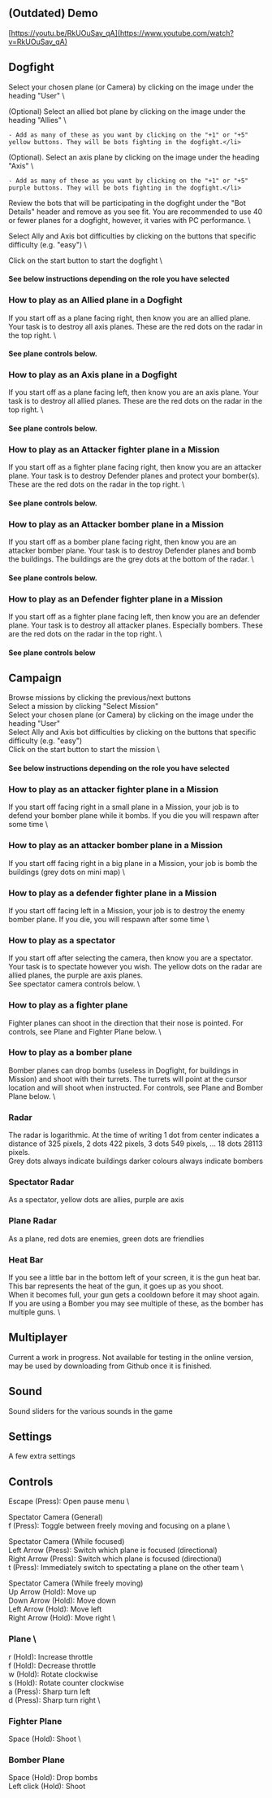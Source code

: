 ## (Outdated) Demo
[https://youtu.be/RkUOuSav_qA](https://www.youtube.com/watch?v=RkUOuSav_qA)

## Dogfight
Select your chosen plane (or Camera) by clicking on the image under the heading "User" \

(Optional) Select an allied bot plane by clicking on the image under the heading "Allies" \

    - Add as many of these as you want by clicking on the "+1" or "+5" yellow buttons. They will be bots fighting in the dogfight.</li>

(Optional). Select an axis plane by clicking on the image under the heading "Axis" \

    - Add as many of these as you want by clicking on the "+1" or "+5" purple buttons. They will be bots fighting in the dogfight.</li>

Review the bots that will be participating in the dogfight under the "Bot Details" header and remove as you see fit. You are recommended to use 40 or fewer planes for a dogfight, however, it varies with PC performance. \

Select Ally and Axis bot difficulties by clicking on the buttons that specific difficulty (e.g. "easy") \

Click on the start button to start the dogfight \
#### See below instructions depending on the role you have selected
### How to play as an Allied plane in a Dogfight
If you start off as a plane facing right, then know you are an allied plane. Your task is to destroy all axis planes. These are the red dots on the radar in the top right. \
#### See plane controls below.
### How to play as an Axis plane in a Dogfight
If you start off as a plane facing left, then know you are an axis plane. Your task is to destroy all allied planes. These are the red dots on the radar in the top right. \
#### See plane controls below.
### How to play as an Attacker fighter plane in a Mission
If you start off as a fighter plane facing right, then know you are an attacker plane. Your task is to destroy Defender planes and protect your bomber(s). These are the red dots on the radar in the top right. \
#### See plane controls below.
### How to play as an Attacker bomber plane in a Mission
If you start off as a bomber plane facing right, then know you are an attacker bomber plane. Your task is to destroy Defender planes and bomb the buildings. The buildings are the grey dots at the bottom of the radar. \
#### See plane controls below.
### How to play as an Defender fighter plane in a Mission
If you start off as a fighter plane facing left, then know you are an defender plane. Your task is to destroy all attacker planes. Especially bombers. These are the red dots on the radar in the top right. \
#### See plane controls below
## Campaign
Browse missions by clicking the previous/next buttons \
Select a mission by clicking "Select Mission" \
Select your chosen plane (or Camera) by clicking on the image under the heading "User" \
Select Ally and Axis bot difficulties by clicking on the buttons that specific difficulty (e.g. "easy") \
Click on the start button to start the mission \
#### See below instructions depending on the role you have selected
### How to play as an attacker fighter plane in a Mission
If you start off facing right in a small plane in a Mission, your job is to defend your bomber plane while it bombs. If you die you will respawn after some time \
### How to play as an attacker bomber plane in a Mission
If you start off facing right in a big plane in a Mission, your job is bomb the buildings (grey dots on mini map) \
### How to play as a defender fighter plane in a Mission
If you start off facing left in a Mission, your job is to destroy the enemy bomber plane. If you die, you will respawn after some time \
### How to play as a spectator
If you start off after selecting the camera, then know you are a spectator. Your task is to spectate however you wish. The yellow dots on the radar are allied planes, the purple are axis planes. \
See spectator camera controls below. \
### How to play as a fighter plane
Fighter planes can shoot in the direction that their nose is pointed. For controls, see Plane and Fighter Plane below. \
### How to play as a bomber plane
Bomber planes can drop bombs (useless in Dogfight, for buildings in Mission) and shoot with their turrets. The turrets will point at the cursor location and will shoot when instructed. For controls, see Plane and Bomber Plane below. \
### Radar
The radar is logarithmic. At the time of writing 1 dot from center indicates a distance of 325 pixels, 2 dots 422 pixels, 3 dots 549 pixels, ... 18 dots 28113 pixels. \
Grey dots always indicate buildings
darker colours always indicate bombers
### Spectator Radar
As a spectator, yellow dots are allies, purple are axis
### Plane Radar
As a plane, red dots are enemies, green dots are friendlies
### Heat Bar
If you see a little bar in the bottom left of your screen, it is the gun heat bar. \
This bar represents the heat of the gun, it goes up as you shoot. \
When it becomes full, your gun gets a cooldown before it may shoot again. \
If you are using a Bomber you may see multiple of these, as the bomber has multiple guns. \
## Multiplayer
Current a work in progress. Not available for testing in the online version, may be used by downloading from Github once it is finished.
## Sound
Sound sliders for the various sounds in the game
## Settings
A few extra settings
## Controls
Escape (Press): Open pause menu \

Spectator Camera (General) \
f (Press): Toggle between freely moving and focusing on a plane \

Spectator Camera (While focused) \
Left Arrow (Press): Switch which plane is focused (directional) \
Right Arrow (Press): Switch which plane is focused (directional) \
t (Press): Immediately switch to spectating a plane on the other team \

Spectator Camera (While freely moving) \
Up Arrow (Hold): Move up \
Down Arrow (Hold): Move down \
Left Arrow (Hold): Move left \
Right Arrow (Hold): Move right \

### Plane \
r (Hold): Increase throttle \
f (Hold): Decrease throttle \
w (Hold): Rotate clockwise \
s (Hold): Rotate counter clockwise \
a (Press): Sharp turn left \
d (Press): Sharp turn right \

### Fighter Plane
Space (Hold): Shoot \

### Bomber Plane
Space (Hold): Drop bombs \
Left click (Hold): Shoot
